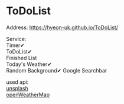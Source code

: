 # ToDoList


Address: https://hyeon-uk.github.io/ToDoList/   

Service:   
Timer✔   
ToDoList✔   
Finished List   
Today's Weather✔   
Random Background✔
Google Searchbar   


used api:   
[unsplash](https://unsplash.com/)   
[openWeatherMap](https://openweathermap.org/)   
